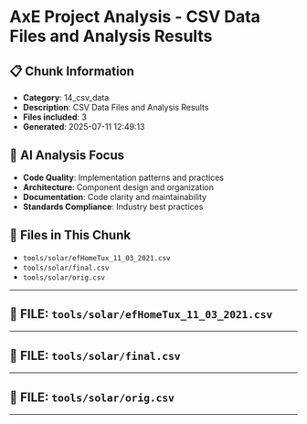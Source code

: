 # AxE Project Analysis - CSV Data Files and Analysis Results

## 📋 Chunk Information
- **Category**: 14_csv_data
- **Description**: CSV Data Files and Analysis Results
- **Files included**: 3
- **Generated**: 2025-07-11 12:49:13

## 🎯 AI Analysis Focus

- **Code Quality**: Implementation patterns and practices
- **Architecture**: Component design and organization
- **Documentation**: Code clarity and maintainability
- **Standards Compliance**: Industry best practices

## 📁 Files in This Chunk

- `tools/solar/efHomeTux_11_03_2021.csv`
- `tools/solar/final.csv`
- `tools/solar/orig.csv`

---


## 📄 FILE: `tools/solar/efHomeTux_11_03_2021.csv`


---


## 📄 FILE: `tools/solar/final.csv`


---


## 📄 FILE: `tools/solar/orig.csv`


---


